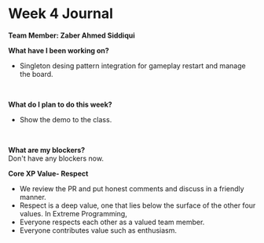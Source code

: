 
# Week 4 Journal

<b>Team Member: Zaber Ahmed Siddiqui</b>

<b>What have I been working on? </b>
<br>
* Singleton desing pattern integration for gameplay restart and manage the board. 
</br>


<b>What do I plan to do this week? </b>
<br>
* Show the demo to the class.
<br>


<b>What are my blockers? </b>
<br>
Don't have any blockers now.
</br>

<b>Core XP Value- Respect </b>
<br>
* We review the PR and put honest comments and discuss in a friendly manner.
* Respect is a deep value, one that lies below the surface of the other four values. In Extreme Programming,
* Everyone respects each other as a valued team member.
* Everyone contributes value such as enthusiasm.
</br>

